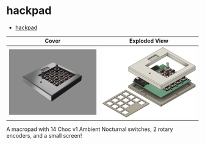 # hackpad

- [hackpad](#hackpad)

| Cover                                     | Exploded View                                     |
| ----------------------------------------- | ------------------------------------------------- |
| <img src="assets/cover.png" width="100%"> | <img src="assets/exploded-view.jpg" width="100%"> |

A macropad with 14 Choc v1 Ambient Nocturnal switches, 2 rotary encoders, and a small screen!

